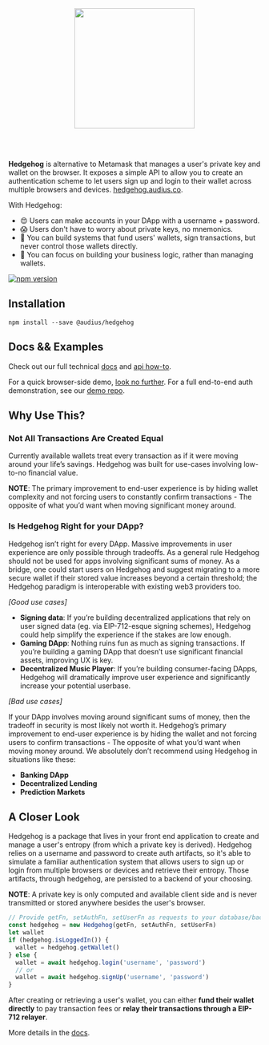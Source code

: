 <br />
<br />

<p align="center">
  <img src="https://user-images.githubusercontent.com/2731362/58195666-5cba9a00-7c7d-11e9-8409-5aa34b780ea2.png" width="240" />
</p>

<br />
<br />

**Hedgehog** is alternative to Metamask that manages a user's private key and wallet on the browser. It exposes a simple API to allow you to create an authentication scheme to let users sign up and login to their wallet across multiple browsers and devices. [hedgehog.audius.co](https://audius.co/hedgehog).

With Hedgehog:

* 😍 Users can make accounts in your DApp with a username + password.
* 😱 Users don't have to worry about private keys, no mnemonics.
* 🔏 You can build systems that fund users' wallets, sign transactions, but never control those wallets directly.
* 🌇 You can focus on building your business logic, rather than managing wallets.

[![npm version](https://badge.fury.io/js/angular.svg)](https://badge.fury.io/js/angular)

## Installation

```
npm install --save @audius/hedgehog
```

## Docs && Examples

Check out our full technical [docs](http://audius.github.io/hedgehog-docs) and [api how-to](http://audius.github.io/hedgehog-docs#how-to).

For a quick browser-side demo, [look no further](https://codesandbox.io/embed/pp9zzv2n00). For a full end-to-end auth demonstration, see our [demo repo](https://github.com/AudiusProject/audius-hedgehog-demo).

## Why Use This?

### Not All Transactions Are Created Equal
Currently available wallets treat every transaction as if it were moving around your life’s savings. Hedgehog was built for use-cases involving low-to-no financial value.

**NOTE**: The primary improvement to end-user experience is by hiding wallet complexity and not forcing users to constantly confirm transactions - The opposite of what you’d want when moving significant money around.

### Is Hedgehog Right for your DApp?
Hedgehog isn’t right for every DApp. Massive improvements in user experience are only possible through tradeoffs. As a general rule Hedgehog should not be used for apps involving significant sums of money. As a bridge, one could start users on Hedgehog and suggest migrating to a more secure wallet if their stored value increases beyond a certain threshold; the Hedgehog paradigm is interoperable with existing web3 providers too.

*[Good use cases]*

* **Signing data**: If you’re building decentralized applications that rely on user signed data (eg. via EIP-712-esque signing schemes), Hedgehog could help simplify the experience if the stakes are low enough.
* **Gaming DApp**: Nothing ruins fun as much as signing transactions. If you’re building a gaming DApp that doesn’t use significant financial assets, improving UX is key.
* **Decentralized Music Player**: If you’re building consumer-facing DApps, Hedgehog will dramatically improve user experience and significantly increase your potential userbase. 

*[Bad use cases]*

If your DApp involves moving around significant sums of money, then the tradeoff in security is most likely not worth it. Hedgehog’s primary improvement to end-user experience is by hiding the wallet and not forcing users to confirm transactions - The opposite of what you’d want when moving money around. We absolutely don’t recommend using Hedgehog in situations like these:

* **Banking DApp**
* **Decentralized Lending**
* **Prediction Markets**


## A Closer Look 

Hedgehog is a package that lives in your front end application to create and manage a user's entropy (from which a private key is derived). Hedgehog relies on a username and password to create auth artifacts, so it's able to simulate a familiar authentication system that allows users to sign up or login from multiple browsers or devices and retrieve their entropy. Those artifacts, through hedgehog, are persisted to a backend of your choosing.

**NOTE**: A private key is only computed and available client side and is never transmitted or stored anywhere besides the user's browser.

```javascript
// Provide getFn, setAuthFn, setUserFn as requests to your database/backend service (more details in docs).
const hedgehog = new Hedgehog(getFn, setAuthFn, setUserFn)
let wallet
if (hedgehog.isLoggedIn()) {
  wallet = hedgehog.getWallet()
} else {
  wallet = await hedgehog.login('username', 'password')
  // or
  wallet = await hedgehog.signUp('username', 'password')
}

```

After creating or retrieving a user's wallet, you can either **fund their wallet directly** to pay transaction fees or **relay their transactions through a EIP-712 relayer**.

More details in the [docs](http://audius.github.io/hedgehog-docs).
